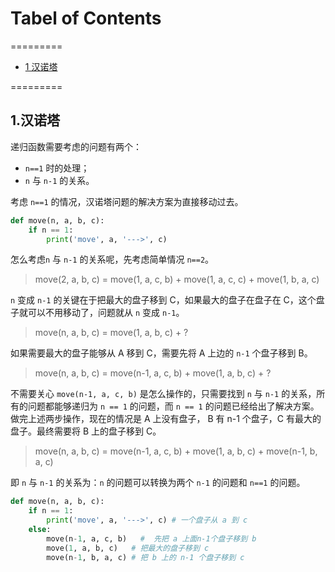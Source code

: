 # Tabel of Contents

=========
* [1 汉诺塔](#1.汉诺塔)

=========

## 1.汉诺塔
递归函数需要考虑的问题有两个：

* `n==1` 时的处理；
* `n` 与 `n-1` 的关系。

考虑 `n==1` 的情况，汉诺塔问题的解决方案为直接移动过去。
``` python
def move(n, a, b, c):
    if n == 1:
        print('move', a, '--->', c)
```

怎么考虑`n` 与 `n-1` 的关系呢，先考虑简单情况 `n==2`。
> move(2, a, b, c) = move(1, a, c, b) + move(1, a, c, c) + move(1, b, a, c)

`n` 变成 `n-1` 的关键在于把最大的盘子移到 C，如果最大的盘子在盘子在 C，这个盘子就可以不用移动了，问题就从 `n` 变成 `n-1`。
> move(n, a, b, c) = move(1, a, b, c) + ?

如果需要最大的盘子能够从 A 移到 C，需要先将 A 上边的 `n-1` 个盘子移到 B。
> move(n, a, b, c) = move(n-1, a, c, b) + move(1, a, b, c) + ?

不需要关心 `move(n-1, a, c, b)` 是怎么操作的，只需要找到 `n` 与 `n-1` 的关系，所有的问题都能够递归为 `n == 1` 的问题，而 `n == 1` 的问题已经给出了解决方案。做完上述两步操作，现在的情况是 A 上没有盘子， B 有 n-1 个盘子，C 有最大的盘子。最终需要将 B 上的盘子移到 C。
> move(n, a, b, c) = move(n-1, a, c, b) + move(1, a, b, c) + move(n-1, b, a, c)

即 `n` 与 `n-1` 的关系为：`n` 的问题可以转换为两个 `n-1` 的问题和 `n==1` 的问题。
``` python
def move(n, a, b, c):
    if n == 1:
        print('move', a, '--->', c) # 一个盘子从 a 到 c
    else:
        move(n-1, a, c, b)   #  先把 a 上面n-1个盘子移到 b
        move(1, a, b, c)   # 把最大的盘子移到 c
        move(n-1, b, a, c) # 把 b 上的 n-1 个盘子移到 c
```
